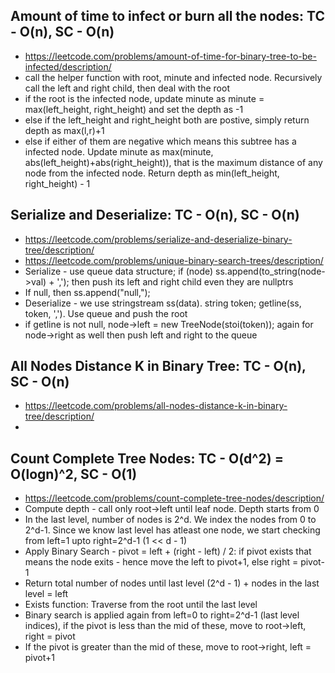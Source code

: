 ## Amount of time to infect or burn all the nodes: TC - O(n), SC - O(n)
- https://leetcode.com/problems/amount-of-time-for-binary-tree-to-be-infected/description/
- call the helper function with root, minute and infected node. Recursively call the left and right child, then deal with the root
- if the root is the infected node, update minute as minute = max(left_height, right_height) and set the depth as -1
- else if the left_height and right_height both are postive, simply return depth as max(l,r)+1
- else if either of them are negative which means this subtree has a infected node. Update minute as max(minute, abs(left_height)+abs(right_height)), that is the maximum distance of any node from the infected node. Return depth as min(left_height, right_height) - 1

## Serialize and Deserialize: TC - O(n), SC - O(n)
- https://leetcode.com/problems/serialize-and-deserialize-binary-tree/description/
- https://leetcode.com/problems/unique-binary-search-trees/description/
- Serialize - use queue data structure; if (node) ss.append(to_string(node->val) + ','); then push its left and right child even they are nullptrs
- If null, then ss.append("null,");
- Deserialize - we use stringstream ss(data). string token; getline(ss, token, ','). Use queue and push the root
- if getline is not null, node->left = new TreeNode(stoi(token)); again for node->right as well then push left and right to the queue

## All Nodes Distance K in Binary Tree: TC - O(n), SC - O(n)
- https://leetcode.com/problems/all-nodes-distance-k-in-binary-tree/description/
- 

## Count Complete Tree Nodes: TC - O(d^2) = O(logn)^2, SC - O(1)
- https://leetcode.com/problems/count-complete-tree-nodes/description/
- Compute depth - call only root->left until leaf node. Depth starts from 0
- In the last level, number of nodes is 2^d. We index the nodes from 0 to 2^d-1. Since we know last level has atleast one node, we start checking from left=1 upto right=2^d-1 (1 << d - 1) 
- Apply Binary Search - pivot = left + (right - left) / 2: if pivot exists that means the node exits - hence move the left to pivot+1, else right = pivot-1
- Return total number of nodes until last level (2^d - 1) + nodes in the last level = left
- Exists function: Traverse from the root until the last level
- Binary search is applied again from left=0 to right=2^d-1 (last level indices), if the pivot is less than the mid of these, move to root->left, right = pivot
- If the pivot is greater than the mid of these, move to root->right, left = pivot+1
